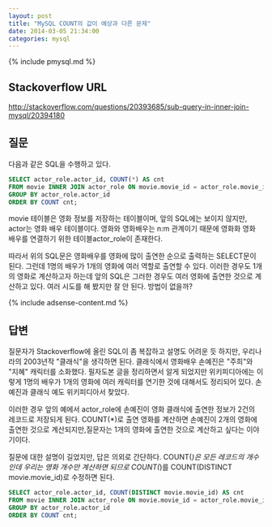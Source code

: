```yaml
---
layout: post
title: "MySQL COUNT의 값이 예상과 다른 문제"
date: 2014-03-05 21:34:00
categories: mysql
---
```


{% include pmysql.md %}

## Stackoverflow URL

http://stackoverflow.com/questions/20393685/sub-query-in-inner-join-mysql/20394180

## 질문

다음과 같은 SQL을 수행하고 있다.

```sql
SELECT actor_role.actor_id, COUNT(*) AS cnt
FROM movie INNER JOIN actor_role ON movie.movie_id = actor_role.movie_id
GROUP BY actor_role.actor_id
ORDER BY COUNT cnt;
```

movie 테이블은 영화 정보를 저장하는 테이블이며, 앞의 SQL에는 보이지 않지만, actor는 영화 배우 테이블이다. 영화와 영화배우는 n:m 관계이기 때문에 영화화 영화 배우를 연결하기 위한 테이블actor_role이 존재한다.

따라서 위의 SQL문은 영화배우를 영화에 많이 출연한 순으로 출력하는 SELECT문이 된다. 그런데 1명의 배우가 1개의 영화에 여러 역할로 출연할 수 있다. 이러한 경우도 1개의 영화로 계산하고자 하는데 앞의 SQL은 그러한 경우도 여러 영화에 출연한 것으로 계산하고 있다. 여러 시도를 해 봤지만 잘 안 된다. 방법이 없을까?

{% include adsense-content.md %}

## 답변

질문자가 Stackoverflow에 올린 SQL이 좀 복잡하고 설명도 어려운 듯 하지만, 우리나라의 2003년작 "클래식"을 생각하면 된다. 클래식에서 영화배우 손예진은 "주희"와 "지혜" 캐릭터를 소화했다. 필자도본 글을 정리하면서 알게 되었지만 위키피디아에는 이렇게 1명의 배우가 1개의 영화에 여러 캐릭터를 연기한 것에 대해서도 정리되어 있다. 손예진과 클래식 예도 위키피디아서 찾았다.

이러한 경우 앞의 예에서 actor_role에 손예진이 영화 클래식에 출연한 정보가 2건의 레코드로 저장되게 된다. COUNT(*)로 출연 영화를 계산하면 손예진이 2개의 영화에 출연한 것으로 계산되지만,질문자는 1개의 영화에 출연한 것으로 계산하고 싶다는 이야기이다.

질문에 대한 설명이 길었지만, 답은 의외로 간단하다. COUNT(*)은 모든 레코드의 개수인데 우리는 영화 개수만 계산하면 되므로 COUNT(*)를 COUNT(DISTINCT movie.movie_id)로 수정하면 된다.

```sql
SELECT actor_role.actor_id, COUNT(DISTINCT movie.movie_id) AS cnt
FROM movie INNER JOIN actor_role ON movie.movie_id = actor_role.movie_id
GROUP BY actor_role.actor_id
ORDER BY COUNT cnt;
```
